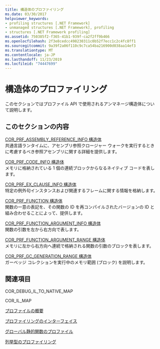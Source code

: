 ```yaml
---
title: 構造体のプロファイリング
ms.date: 03/30/2017
helpviewer_keywords:
- profiling structures [.NET Framework]
- unmanaged structures [.NET Framework], profiling
- structures [.NET Framework profiling]
ms.assetid: 750385f2-f365-41b1-939f-ca2f2ff9b466
ms.openlocfilehash: 2f3e8cedcc498230311c0b52f7ecc1c2c4fc8ff1
ms.sourcegitcommit: 9a39f2a06f110c9c7ca54ba216900d038aa14ef3
ms.translationtype: MT
ms.contentlocale: ja-JP
ms.lasthandoff: 11/23/2019
ms.locfileid: "74447699"
---
```

# <a name="profiling-structures"></a>構造体のプロファイリング
このセクションではプロファイル API で使用されるアンマネージ構造体について説明します。  
  
## <a name="in-this-section"></a>このセクションの内容  
 [COR_PRF_ASSEMBLY_REFERENCE_INFO 構造体](../../../../docs/framework/unmanaged-api/profiling/cor-prf-assembly-reference-info-structure.md)  
 共通言語ランタイムに、アセンブリ参照クロージャー ウォークを実行するときに考慮するべき参照アセンブリに関する詳細を提供します。  
  
 [COR_PRF_CODE_INFO 構造体](../../../../docs/framework/unmanaged-api/profiling/cor-prf-code-info-structure.md)  
 メモリに格納されている 1 個の連続ブロックからなるネイティブ コードを表します。  
  
 [COR_PRF_EX_CLAUSE_INFO 構造体](../../../../docs/framework/unmanaged-api/profiling/cor-prf-ex-clause-info-structure.md)  
 特定の例外句インスタンスおよび関連するフレームに関する情報を格納します。  
  
 [COR_PRF_FUNCTION 構造体](../../../../docs/framework/unmanaged-api/profiling/cor-prf-function-structure.md)  
 関数の一意の表記を、その関数の ID を再コンパイルされたバージョンの ID と組み合わせることによって、提供します。  
  
 [COR_PRF_FUNCTION_ARGUMENT_INFO 構造体](../../../../docs/framework/unmanaged-api/profiling/cor-prf-function-argument-info-structure.md)  
 関数の引数を左から右方向で表します。  
  
 [COR_PRF_FUNCTION_ARGUMENT_RANGE 構造体](../../../../docs/framework/unmanaged-api/profiling/cor-prf-function-argument-range-structure.md)  
 メモリに左から右方向へ連続で格納される関数の引数のブロックを表します。  
  
 [COR_PRF_GC_GENERATION_RANGE 構造体](../../../../docs/framework/unmanaged-api/profiling/cor-prf-gc-generation-range-structure.md)  
 ガーベッジ コレクションを実行中のメモリ範囲 (ブロック) を説明します。  
  
## <a name="related-sections"></a>関連項目  
 COR_DEBUG_IL_TO_NATIVE_MAP  
  
 COR_IL_MAP  
  
 [プロファイルの概要](../../../../docs/framework/unmanaged-api/profiling/profiling-overview.md)  
  
 [プロファイリングのインターフェイス](../../../../docs/framework/unmanaged-api/profiling/profiling-interfaces.md)  
  
 [グローバル静的関数のプロファイル](../../../../docs/framework/unmanaged-api/profiling/profiling-global-static-functions.md)  
  
 [列挙型のプロファイリング](../../../../docs/framework/unmanaged-api/profiling/profiling-enumerations.md)

